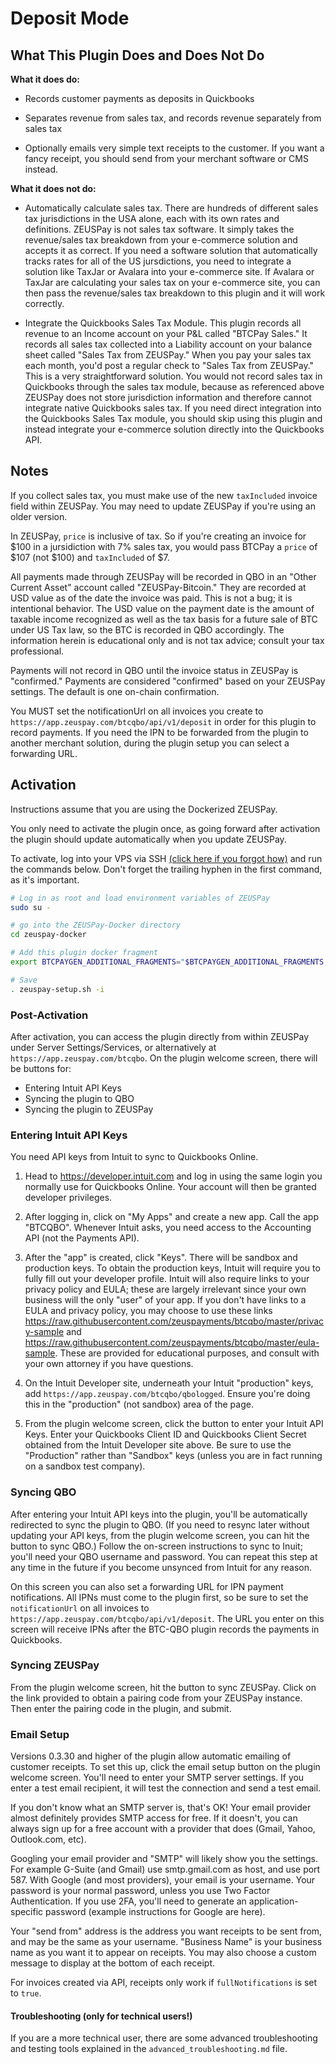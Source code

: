 <h1>Deposit Mode</h1>

<h2>What This Plugin Does and Does Not Do</h2>

**What it does do:**

* Records customer payments as deposits in Quickbooks

* Separates revenue from sales tax, and records revenue separately from sales tax

* Optionally emails very simple text receipts to the customer. If you want a fancy receipt, you should send from your merchant software or CMS instead.

**What it does not do:**

* Automatically calculate sales tax. There are hundreds of different sales tax jurisdictions in the USA alone, each with its own rates and definitions. ZEUSPay is not sales tax software. It simply takes the revenue/sales tax breakdown from your e-commerce solution and accepts it as correct. If you need a software solution that automatically tracks rates for all of the US jursdictions, you need to integrate a solution like TaxJar or Avalara into your e-commerce site. If Avalara or TaxJar are calculating your sales tax on your e-commerce site, you can then pass the revenue/sales tax breakdown to this plugin and it will work correctly.

* Integrate the Quickbooks Sales Tax Module. This plugin records all revenue to an Income account on your P&L called "BTCPay Sales." It records all sales tax collected into a Liability account on your balance sheet called "Sales Tax from ZEUSPay." When you pay your sales tax each month, you'd post a regular check to "Sales Tax from ZEUSPay." This is a very straightforward solution. You would not record sales tax in Quickbooks through the sales tax module, because as referenced above ZEUSPay does not store jurisdiction information and therefore cannot integrate native Quickbooks sales tax. If you need direct integration into the Quickbooks Sales Tax module, you should skip using this plugin and instead integrate your e-commerce solution directly into the Quickbooks API.

<h2>Notes</h2>

If you collect sales tax, you must make use of the new `taxIncluded` invoice field within ZEUSPay. You may need to update ZEUSPay if you're using an older version.

In ZEUSPay, `price` is inclusive of tax. So if you're creating an invoice for $100 in a jursidiction with 7% sales tax, you would pass BTCPay a `price` of $107 (not $100) and `taxIncluded` of $7.

All payments made through ZEUSPay will be recorded in QBO in an "Other Current Asset" account called "ZEUSPay-Bitcoin." They are recorded at USD value as of the date the invoice was paid. This is not a bug; it is intentional behavior. The USD value on the payment date is the amount of taxable income recognized as well as the tax basis for a future sale of BTC under US Tax law, so the BTC is recorded in QBO accordingly. The information herein is educational only and is not tax advice; consult your tax professional.

Payments will not record in QBO until the invoice status in ZEUSPay is "confirmed." Payments are considered "confirmed" based on your ZEUSPay settings. The default is one on-chain confirmation.

You MUST set the notificationUrl on all invoices you create to `https://app.zeuspay.com/btcqbo/api/v1/deposit` in order for this plugin to record payments. If you need the IPN to be forwarded from the plugin to another merchant solution, during the plugin setup you can select a forwarding URL.

<h2>Activation</h2>

Instructions assume that you are using the Dockerized ZEUSPay.

You only need to activate the plugin once, as going forward after activation the plugin should update automatically when you update ZEUSPay.

To activate, log into your VPS via SSH [(click here if you forgot how)](https://github.com/zeuspayments/btcqbo/blob/master/ssh.md) and run the commands below. Don't forget the trailing hyphen in the first command, as it's important.

```bash
# Log in as root and load environment variables of ZEUSPay
sudo su -

# go into the ZEUSPay-Docker directory
cd zeuspay-docker

# Add this plugin docker fragment
export BTCPAYGEN_ADDITIONAL_FRAGMENTS="$BTCPAYGEN_ADDITIONAL_FRAGMENTS;opt-add-btcqbo"

# Save
. zeuspay-setup.sh -i
```

<h3>Post-Activation</h3>

After activation, you can access the plugin directly from within ZEUSPay under Server Settings/Services, or alternatively at `https://app.zeuspay.com/btcqbo`. On the plugin welcome screen, there will be buttons for:

* Entering Intuit API Keys
* Syncing the plugin to QBO
* Syncing the plugin to ZEUSPay

<h3>Entering Intuit API Keys</h3>

You need API keys from Intuit to sync to Quickbooks Online.

1. Head to https://developer.intuit.com and log in using the same login you normally use for Quickbooks Online. Your account will then be granted developer privileges.

2. After logging in, click on "My Apps" and create a new app. Call the app "BTCQBO". Whenever Intuit asks, you need access to the Accounting API (not the Payments API).

3. After the "app" is created, click "Keys". There will be sandbox and production keys. To obtain the production keys, Intuit will require you to fully fill out your developer profile. Intuit will also require links to your privacy policy and EULA; these are largely irrelevant since your own business will the only "user" of your app. If you don't have links to a EULA and privacy policy, you may choose to use these links https://raw.githubusercontent.com/zeuspayments/btcqbo/master/privacy-sample and https://raw.githubusercontent.com/zeuspayments/btcqbo/master/eula-sample. These are provided for educational purposes, and consult with your own attorney if you have questions. 

4. On the Intuit Developer site, underneath your Intuit "production" keys, add `https://app.zeuspay.com/btcqbo/qbologged`. Ensure you're doing this in the "production" (not sandbox) area of the page.

5. From the plugin welcome screen, click the button to enter your Intuit API Keys. Enter your Quickbooks Client ID and Quickbooks Client Secret obtained from the Intuit Developer site above. Be sure to use the "Production" rather than "Sandbox" keys (unless you are in fact running on a sandbox test company).

<h3>Syncing QBO</h3>

After entering your Intuit API keys into the plugin, you'll be automatically redirected to sync the plugin to QBO. (If you need to resync later without updating your API keys, from the plugin welcome screen, you can hit the button to sync QBO.) Follow the on-screen instructions to sync to Inuit; you'll need your QBO username and password. You can repeat this step at any time in the future if you become unsynced from Intuit for any reason.

On this screen you can also set a forwarding URL for IPN payment notifications. All IPNs must come to the plugin first, so be sure to set the `notificationUrl` on all invoices to `https://app.zeuspay.com/btcqbo/api/v1/deposit`. The URL you enter on this screen will receive IPNs after the BTC-QBO plugin records the payments in Quickbooks.

<h3>Syncing ZEUSPay</h3>

From the plugin welcome screen, hit the button to sync ZEUSPay. Click on the link provided to obtain a pairing code from your ZEUSPay instance. Then enter the pairing code in the plugin, and submit.

<h3>Email Setup</h3>

Versions 0.3.30 and higher of the plugin allow automatic emailing of customer receipts. To set this up, click the email setup button on the plugin welcome screen. You'll need to enter your SMTP server settings. If you enter a test email recipient, it will test the connection and send a test email.

If you don't know what an SMTP server is, that's OK! Your email provider almost definitely provides SMTP access for free. If it doesn't, you can always sign up for a free account with a provider that does (Gmail, Yahoo, Outlook.com, etc).

Googling your email provider and "SMTP" will likely show you the settings. For example G-Suite (and Gmail) use smtp.gmail.com as host, and use port 587. With Google (and most providers), your email is your username. Your password is your normal password, unless you use Two Factor Authentication. If you use 2FA, you'll need to generate an application-specific password (example instructions for Google are here).

Your "send from" address is the address you want receipts to be sent from, and may be the same as your username. "Business Name" is your business name as you want it to appear on receipts. You may also choose a custom message to display at the bottom of each receipt.

For invoices created via API, receipts only work if `fullNotifications` is set to `true`.


<h4>Troubleshooting (only for technical users!)</h4>

If you are a more technical user, there are some advanced troubleshooting and testing tools explained in the `advanced_troubleshooting.md` file.
